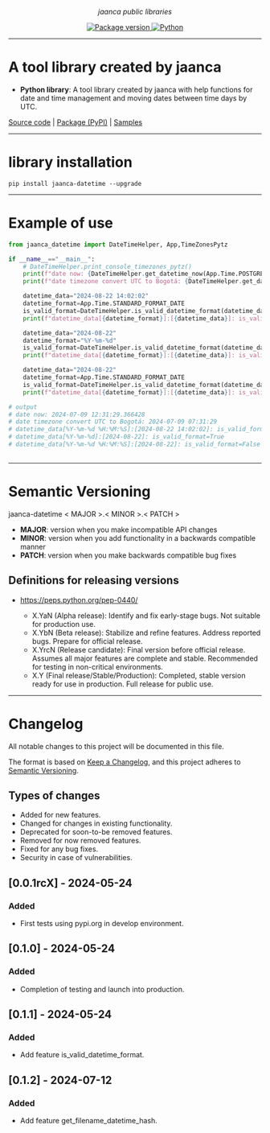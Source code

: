 <p align="center">
    <em>jaanca public libraries</em>
</p>

<p align="center">
<a href="https://pypi.org/project/jaanca-datetime" target="_blank">
    <img src="https://img.shields.io/pypi/v/jaanca-datetime?color=blue&label=PyPI%20Package" alt="Package version">
</a>
<a href="(https://www.python.org" target="_blank">
    <img src="https://img.shields.io/badge/Python-%5B%3E%3D3.8%2C%3C%3D3.11%5D-blue" alt="Python">
</a>
</p>


---

#  A tool library created by jaanca

* **Python library**: A tool library created by jaanca with help functions for date and time management and moving dates between time days by UTC.

[Source code](https://github.com/jaanca/python-libraries/tree/main/jaanca-datetime)
| [Package (PyPI)](https://pypi.org/project/jaanca-datetime/)
| [Samples](https://github.com/jaanca/python-libraries/tree/main/jaanca-datetime/samples)

---

# library installation
```console
pip install jaanca-datetime --upgrade
```

---
# Example of use

```python
from jaanca_datetime import DateTimeHelper, App,TimeZonesPytz

if __name__=="__main__":
    # DateTimeHelper.print_console_timezones_pytz()
    print(f"date now: {DateTimeHelper.get_datetime_now(App.Time.POSTGRESQL_FORMAT_DATE,is_format_string=False)}")
    print(f"date timezone convert UTC to Bogotá: {DateTimeHelper.get_datetime_now_to_another_location(App.Time.STANDARD_FORMAT_DATE,TimeZonesPytz.US.AZURE_DEFAULT,TimeZonesPytz.America.BOGOTA)}")

    datetime_data="2024-08-22 14:02:02"
    datetime_format=App.Time.STANDARD_FORMAT_DATE
    is_valid_format=DateTimeHelper.is_valid_datetime_format(datetime_data,datetime_format)
    print(f"datetime_data[{datetime_format}]:[{datetime_data}]: is_valid_format={is_valid_format}")

    datetime_data="2024-08-22"
    datetime_format="%Y-%m-%d"
    is_valid_format=DateTimeHelper.is_valid_datetime_format(datetime_data,datetime_format)
    print(f"datetime_data[{datetime_format}]:[{datetime_data}]: is_valid_format={is_valid_format}")

    datetime_data="2024-08-22"
    datetime_format=App.Time.STANDARD_FORMAT_DATE
    is_valid_format=DateTimeHelper.is_valid_datetime_format(datetime_data,datetime_format)
    print(f"datetime_data[{datetime_format}]:[{datetime_data}]: is_valid_format={is_valid_format}")

# output
# date now: 2024-07-09 12:31:29.366428
# date timezone convert UTC to Bogotá: 2024-07-09 07:31:29
# datetime_data[%Y-%m-%d %H:%M:%S]:[2024-08-22 14:02:02]: is_valid_format=True
# datetime_data[%Y-%m-%d]:[2024-08-22]: is_valid_format=True
# datetime_data[%Y-%m-%d %H:%M:%S]:[2024-08-22]: is_valid_format=False
 
```

---

# Semantic Versioning

jaanca-datetime < MAJOR >.< MINOR >.< PATCH >

* **MAJOR**: version when you make incompatible API changes
* **MINOR**: version when you add functionality in a backwards compatible manner
* **PATCH**: version when you make backwards compatible bug fixes

## Definitions for releasing versions
* https://peps.python.org/pep-0440/

    - X.YaN (Alpha release): Identify and fix early-stage bugs. Not suitable for production use.
    - X.YbN (Beta release): Stabilize and refine features. Address reported bugs. Prepare for official release.
    - X.YrcN (Release candidate): Final version before official release. Assumes all major features are complete and stable. Recommended for testing in non-critical environments.
    - X.Y (Final release/Stable/Production): Completed, stable version ready for use in production. Full release for public use.
---

# Changelog

All notable changes to this project will be documented in this file.

The format is based on [Keep a Changelog](https://keepachangelog.com/en/1.0.0/),
and this project adheres to [Semantic Versioning](https://semver.org/spec/v2.0.0.html).

## Types of changes

- Added for new features.
- Changed for changes in existing functionality.
- Deprecated for soon-to-be removed features.
- Removed for now removed features.
- Fixed for any bug fixes.
- Security in case of vulnerabilities.

## [0.0.1rcX] - 2024-05-24
### Added
- First tests using pypi.org in develop environment.

## [0.1.0] - 2024-05-24
### Added
- Completion of testing and launch into production.

## [0.1.1] - 2024-05-24
### Added
- Add feature is_valid_datetime_format.

## [0.1.2] - 2024-07-12
### Added
- Add feature get_filename_datetime_hash.

